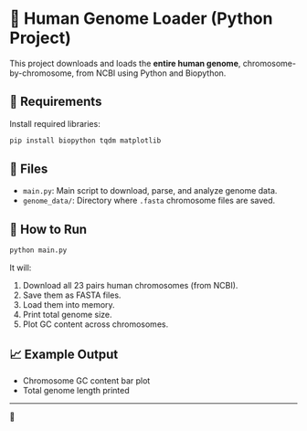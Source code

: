 # 🧬 Human Genome Loader (Python Project)

This project downloads and loads the **entire human genome**, chromosome-by-chromosome, from NCBI using Python and Biopython.

## 🔧 Requirements

Install required libraries:

```bash
pip install biopython tqdm matplotlib
```

## 📁 Files

- `main.py`: Main script to download, parse, and analyze genome data.
- `genome_data/`: Directory where `.fasta` chromosome files are saved.

## 🚀 How to Run

```bash
python main.py
```

It will:
1. Download all 23 pairs human chromosomes (from NCBI).
2. Save them as FASTA files.
3. Load them into memory.
4. Print total genome size.
5. Plot GC content across chromosomes.

## 📈 Example Output

- Chromosome GC content bar plot
- Total genome length printed


---

 🧪
